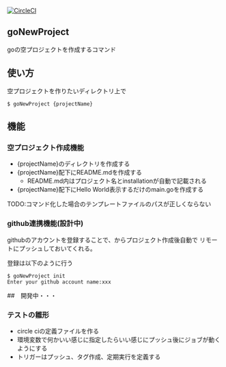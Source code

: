 [![CircleCI](https://circleci.com/gh/yusukemisa/goNewProject/tree/master.svg?style=svg)](https://circleci.com/gh/yusukemisa/goNewProject/tree/master)

## goNewProject
goの空プロジェクトを作成するコマンド

## 使い方
空プロジェクトを作りたいディレクトリ上で
```
$ goNewProject {projectName}
```

## 機能
### 空プロジェクト作成機能
- {projectName}のディレクトリを作成する
- {projectName}配下にREADME.mdを作成する
  - README.md内はプロジェクト名とinstallationが自動で記載される
- {projectName}配下にHello World表示するだけのmain.goを作成する

TODO:コマンド化した場合のテンプレートファイルのパスが正しくならない

### github連携機能(設計中)
githubのアカウントを登録することで、からプロジェクト作成後自動で
リモートにプッシュしておいてくれる。

登録は以下のように行う
```
$ goNewProject init
Enter your github account name:xxx

```

##　開発中・・・
### テストの雛形
- circle ciの定義ファイルを作る
- 環境変数で何かいい感じに指定したらいい感じにプッシュ後にジョブが動くようにする
- トリガーはプッシュ、タグ作成、定期実行を定義する

